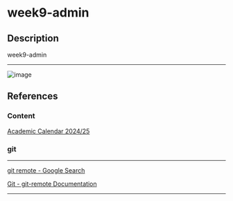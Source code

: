 # week9-admin

## Description

week9-admin

____

![image](https://github.com/user-attachments/assets/158d5b83-a258-407a-8085-f2108bf84a85)

## References

### Content

[Academic Calendar 2024/25](https://www.ul.ie/academic-registry/academic-calendars-past-future/academic-calendar-2024/25)

### git

____

[git remote - Google Search](https://www.google.com/search?q=git+remote&oq=git+remote&gs_lcrp=EgZjaHJvbWUyCQgAEEUYORiABDIHCAEQABiABDIHCAIQABiABDIGCAMQRRhAMgcIBBAAGIAEMgcIBRAAGIAEMgYIBhBFGDwyBggHEEUYQdIBCDM5MDNqMGo3qAIAsAIA&sourceid=chrome&ie=UTF-8)

[Git - git-remote Documentation](https://git-scm.com/docs/git-remote)

____
